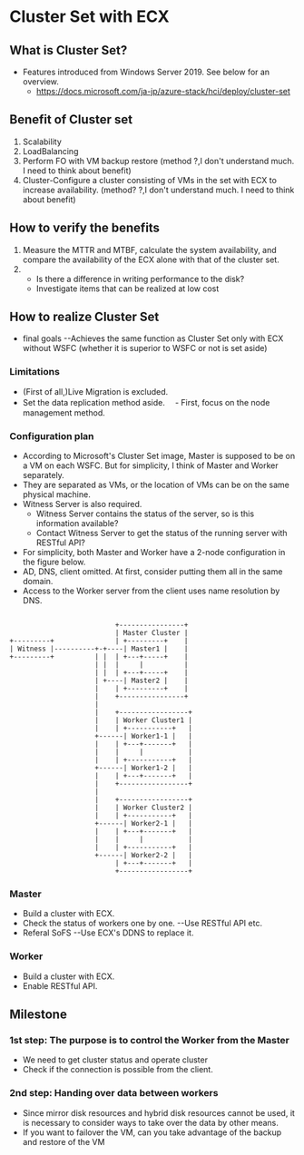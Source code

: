 # Cluster Set with ECX

## What is Cluster Set?
- Features introduced from Windows Server 2019. See below for an overview.
  - https://docs.microsoft.com/ja-jp/azure-stack/hci/deploy/cluster-set

## Benefit of Cluster set
1. Scalability
2. LoadBalancing
3. Perform FO with VM backup restore (method ?,I don't understand much. I need to think about benefit)
4. Cluster-Configure a cluster consisting of VMs in the set with ECX to increase availability. (method? ?,I don't understand much. I need to think about benefit)

## How to verify the benefits
1. Measure the MTTR and MTBF, calculate the system availability, and compare the availability of the ECX alone with that of the cluster set.
2. - Is there a difference in writing performance to the disk?
   - Investigate items that can be realized at low cost

## How to realize Cluster Set
- final goals
  --Achieves the same function as Cluster Set only with ECX without WSFC (whether it is superior to WSFC or not is set aside)
  

### Limitations
- (First of all,)Live Migration is excluded.
- Set the data replication method aside.
　- First, focus on the node management method.


### Configuration plan
- According to Microsoft's Cluster Set image, Master is supposed to be on a VM on each WSFC. But for simplicity, I think of Master and Worker separately.
- They are separated as VMs, or the location of VMs can be on the same physical machine.
- Witness Server is also required.
  - Witness Server contains the status of the server, so is this information available?
  - Contact Witness Server to get the status of the running server with RESTful API?
- For simplicity, both Master and Worker have a 2-node configuration in the figure below.
- AD, DNS, client omitted. At first, consider putting them all in the same domain.
- Access to the Worker server from the client uses name resolution by DNS. 
```

                          +----------------+
                          | Master Cluster |
+---------+               | +---------+    |
| Witness |----------+-+----| Master1 |    |
+---------+          | |  | +---+-----+    |
                     | |  |     |          |
                     | |  | +---+-----+    |
                     | +----| Master2 |    |
                     |    | +---------+    |
                     |    +----------------+
                     |
                     |    +-----------------+
                     |    | Worker Cluster1 |
                     |    | +-----------+   |
                     +------| Worker1-1 |   |
                     |    | +---+-------+   |
                     |    |     |           |
                     |    | +-----------+   |
                     +------| Worker1-2 |   |
                     |    | +---+-------+   |
                     |    +-----------------+
                     |
                     |    +-----------------+
                     |    | Worker Cluster2 |
                     |    | +-----------+   |
                     +------| Worker2-1 |   |
                     |    | +---+-------+   |
                     |    |     |           |
                     |    | +-----------+   |
                     +------| Worker2-2 |   |
                          | +---+-------+   |
                          +-----------------+
```

### Master
- Build a cluster with ECX.
- Check the status of workers one by one.
   --Use RESTful API etc.
- Referal SoFS
   --Use ECX's DDNS to replace it.


### Worker
- Build a cluster with ECX.
- Enable RESTful API.



## Milestone
### 1st step: The purpose is to control the Worker from the Master
- We need to get cluster status and operate cluster
- Check if the connection is possible from the client.

### 2nd step: Handing over data between workers
- Since mirror disk resources and hybrid disk resources cannot be used, it is necessary to consider ways to take over the data by other means.
- If you want to failover the VM, can you take advantage of the backup and restore of the VM
